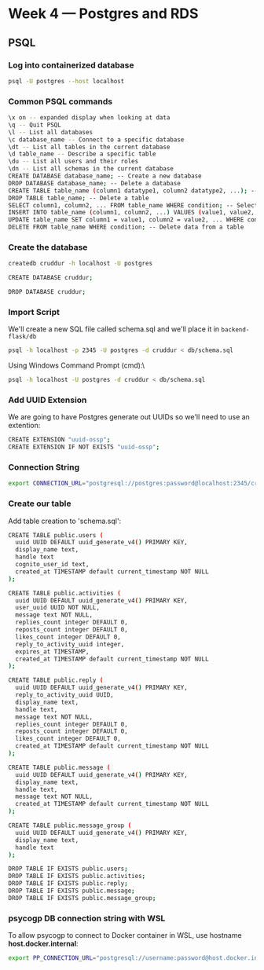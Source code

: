# Week 4 — Postgres and RDS
## PSQL
### Log into containerized database
```sh
psql -U postgres --host localhost
```
### Common PSQL commands
```sh
\x on -- expanded display when looking at data
\q -- Quit PSQL
\l -- List all databases
\c database_name -- Connect to a specific database
\dt -- List all tables in the current database
\d table_name -- Describe a specific table
\du -- List all users and their roles
\dn -- List all schemas in the current database
CREATE DATABASE database_name; -- Create a new database
DROP DATABASE database_name; -- Delete a database
CREATE TABLE table_name (column1 datatype1, column2 datatype2, ...); -- Create a new table
DROP TABLE table_name; -- Delete a table
SELECT column1, column2, ... FROM table_name WHERE condition; -- Select data from a table
INSERT INTO table_name (column1, column2, ...) VALUES (value1, value2, ...); -- Insert data into a table
UPDATE table_name SET column1 = value1, column2 = value2, ... WHERE condition; -- Update data in a table
DELETE FROM table_name WHERE condition; -- Delete data from a table
```
### Create the database
```sh
createdb cruddur -h localhost -U postgres
```
```sh
CREATE DATABASE cruddur;
```
```sh
DROP DATABASE cruddur;
```
### Import Script
We'll create a new SQL file called schema.sql and we'll place it in `backend-flask/db`
```sh
psql -h localhost -p 2345 -U postgres -d cruddur < db/schema.sql
```
Using Windows Command Prompt (cmd):\
```sh
psql -h localhost -U postgres -d cruddur < db/schema.sql
```
### Add UUID Extension
We are going to have Postgres generate out UUIDs so we'll need to use an extention:
```sh
CREATE EXTENSION "uuid-ossp";
CREATE EXTENSION IF NOT EXISTS "uuid-ossp";
```
### Connection String
```sh
export CONNECTION_URL="postgresql://postgres:password@localhost:2345/cruddur"
```
### Create our table
Add table creation to 'schema.sql':
```sh
CREATE TABLE public.users (
  uuid UUID DEFAULT uuid_generate_v4() PRIMARY KEY,
  display_name text,
  handle text
  cognito_user_id text,
  created_at TIMESTAMP default current_timestamp NOT NULL
);
```
```sh
CREATE TABLE public.activities (
  uuid UUID DEFAULT uuid_generate_v4() PRIMARY KEY,
  user_uuid UUID NOT NULL,
  message text NOT NULL,
  replies_count integer DEFAULT 0,
  reposts_count integer DEFAULT 0,
  likes_count integer DEFAULT 0,
  reply_to_activity_uuid integer,
  expires_at TIMESTAMP,
  created_at TIMESTAMP default current_timestamp NOT NULL
);
```
```sh
CREATE TABLE public.reply (
  uuid UUID DEFAULT uuid_generate_v4() PRIMARY KEY,
  reply_to_activity_uuid UUID,
  display_name text,
  handle text,
  message text NOT NULL,
  replies_count integer DEFAULT 0,
  reposts_count integer DEFAULT 0,
  likes_count integer DEFAULT 0,
  created_at TIMESTAMP default current_timestamp NOT NULL
);
```
```sh
CREATE TABLE public.message (
  uuid UUID DEFAULT uuid_generate_v4() PRIMARY KEY,
  display_name text,
  handle text,
  message text NOT NULL,
  created_at TIMESTAMP default current_timestamp NOT NULL
);
```
```sh
CREATE TABLE public.message_group (
  uuid UUID DEFAULT uuid_generate_v4() PRIMARY KEY,
  display_name text,
  handle text
);
```
```sh
DROP TABLE IF EXISTS public.users;
DROP TABLE IF EXISTS public.activities;
DROP TABLE IF EXISTS public.reply;
DROP TABLE IF EXISTS public.message;
DROP TABLE IF EXISTS public.message_group;
```
### psycogp DB connection string with WSL
To allow psycogp to connect to Docker container in WSL, use hostname **host.docker.internal**:
```sh
export PP_CONNECTION_URL="postgresql://username:password@host.docker.internal:2345/cruddur";
```
